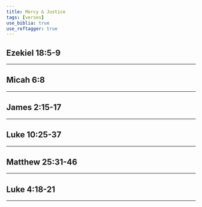 ```yaml
---
title: Mercy & Justice
tags: [verses]
use_biblia: true
use_reftagger: true
---
```


## Ezekiel 18:5-9
------------------------------------------------------------

<html>
<biblia:bible 
  layout="minimal" 
  resource="niv" 
  width="100%" 
  height="500" 
  historyButtons="false" 
  navigationBox="false" 
  resourcePicker="false" 
  shareButton="false" 
  textSizeButton="false" 
  startingReference="Ezekiel 18:5-9">
</biblia:bible>
</html>


## Micah 6:8
------------------------------------------------------------

<html>
<biblia:bible 
  layout="minimal" 
  resource="niv" 
  width="100%" 
  height="500" 
  historyButtons="false" 
  navigationBox="false" 
  resourcePicker="false" 
  shareButton="false" 
  textSizeButton="false" 
  startingReference="Micah 6:8">
</biblia:bible>
</html>

## James 2:15-17
------------------------------------------------------------

<html>
<biblia:bible 
  layout="minimal" 
  resource="niv" 
  width="100%" 
  height="500" 
  historyButtons="false" 
  navigationBox="false" 
  resourcePicker="false" 
  shareButton="false" 
  textSizeButton="false" 
  startingReference="James 2:15-17">
</biblia:bible>
</html>

## Luke 10:25-37
------------------------------------------------------------

<html>
<biblia:bible 
  layout="minimal" 
  resource="niv" 
  width="100%" 
  height="500" 
  historyButtons="false" 
  navigationBox="false" 
  resourcePicker="false" 
  shareButton="false" 
  textSizeButton="false" 
  startingReference="Luke 10:25-37">
</biblia:bible>
</html>

## Matthew 25:31-46
------------------------------------------------------------

<html>
<biblia:bible 
  layout="minimal" 
  resource="niv" 
  width="100%" 
  height="500" 
  historyButtons="false" 
  navigationBox="false" 
  resourcePicker="false" 
  shareButton="false" 
  textSizeButton="false" 
  startingReference="Matthew 25:31-46">
</biblia:bible>
</html>

## Luke 4:18-21
------------------------------------------------------------

<html>
<biblia:bible 
  layout="minimal" 
  resource="niv" 
  width="100%" 
  height="500" 
  historyButtons="false" 
  navigationBox="false" 
  resourcePicker="false" 
  shareButton="false" 
  textSizeButton="false" 
  startingReference="Luke 4:18-21">
</biblia:bible>
</html>